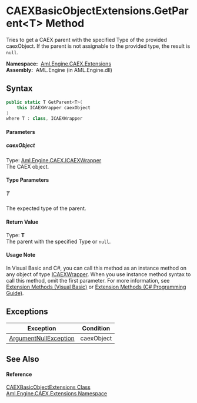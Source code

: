 CAEXBasicObjectExtensions.GetParent&lt;T> Method
================================================
Tries to get a CAEX parent with the specified Type of the provided caexObject. If the parent is not assignable to the provided type, the result is `null`.

  **Namespace:**  [Aml.Engine.CAEX.Extensions][1]  
  **Assembly:**  AML.Engine (in AML.Engine.dll)

Syntax
------

```csharp
public static T GetParent<T>(
	this ICAEXWrapper caexObject
)
where T : class, ICAEXWrapper

```

#### Parameters

##### *caexObject*
Type: [Aml.Engine.CAEX.ICAEXWrapper][2]  
The CAEX object.

#### Type Parameters

##### *T*
The expected type of the parent.

#### Return Value
Type: **T**  
 The parent with the specified Type or `null`. 
#### Usage Note
In Visual Basic and C#, you can call this method as an instance method on any object of type [ICAEXWrapper][2]. When you use instance method syntax to call this method, omit the first parameter. For more information, see [Extension Methods (Visual Basic)][3] or [Extension Methods (C# Programming Guide)][4].

Exceptions
----------

Exception                  | Condition  
-------------------------- | ---------- 
[ArgumentNullException][5] | caexObject 


See Also
--------

#### Reference
[CAEXBasicObjectExtensions Class][6]  
[Aml.Engine.CAEX.Extensions Namespace][1]  

[1]: ../README.md
[2]: ../../Aml.Engine.CAEX/ICAEXWrapper/README.md
[3]: https://docs.microsoft.com/dotnet/visual-basic/programming-guide/language-features/procedures/extension-methods
[4]: https://docs.microsoft.com/dotnet/csharp/programming-guide/classes-and-structs/extension-methods
[5]: https://docs.microsoft.com/dotnet/api/system.argumentnullexception
[6]: README.md
[7]: https://www.automationml.org
[8]: ../../icons/logoShade.png